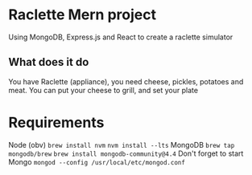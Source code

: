# Raclette Mern project

Using MongoDB, Express.js and React to create a raclette simulator

## What does it do
You have Raclette (appliance), you need cheese, pickles, potatoes and meat.
You can put your cheese to grill, and set your plate

# Requirements
Node (obv) `brew install nvm` `nvm install --lts`
MongoDB `brew tap mongodb/brew` `brew install mongodb-community@4.4`
Don't forget to start Mongo `mongod --config /usr/local/etc/mongod.conf`